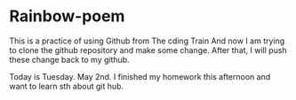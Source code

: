 # Rainbow-poem

This is a practice of using Github from The cding Train
And now I am trying to clone the github repository and make some change.
After that, I will push these change back to my github.

Today is Tuesday. May 2nd.
I finished my homework this afternoon and want to learn sth about git hub.